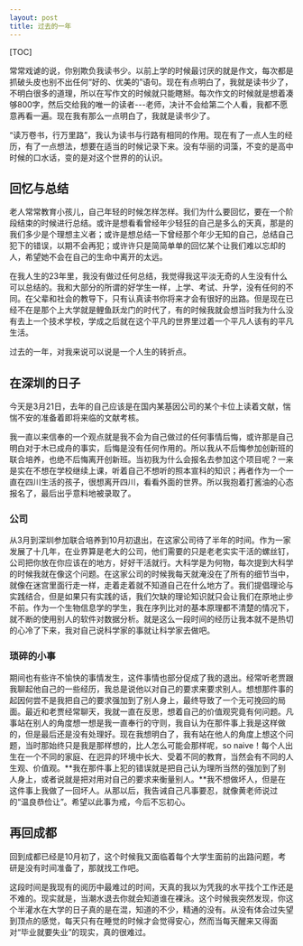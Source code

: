 ```yaml
---
layout: post
title: 过去的一年
---
```


[TOC]

常常戏谑的说，你别欺负我读书少。以前上学的时候最讨厌的就是作文，每次都是抓破头皮也别不出任何“好的、优美的”语句。现在有点明白了，我就是读书少了，不明白很多的道理，所以在写作文的时候就只能瞎掰。每次作文的时候就是想着凑够800字，然后交给我的唯一的读者---老师，决计不会给第二个人看，我都不愿意再看一遍。现在我有那么一点明白了，我就是读书少了。

“读万卷书，行万里路”，我认为读书与行路有相同的作用。现在有了一点人生的经历，有了一点想法，想要在适当的时候记录下来。没有华丽的词藻，不变的是高中时候的口水话，变的是对这个世界的的认识。

## 回忆与总结

老人常常教育小孩儿，自己年轻的时候怎样怎样。我们为什么要回忆，要在一个阶段结束的时候进行总结。或许是想看看曾经年少轻狂的自己是多么的天真，那是的我们多少是个理想主义者；或许是想总结一下曾经那个年少无知的自己，总结自己犯下的错误，以期不会再犯；或许许只是简简单单的回忆某个让我们难以忘却的人，希望她不会在自己的生命中离开的太远。

在我人生的23年里，我没有做过任何总结，我觉得我这平淡无奇的人生没有什么可以总结的。我和大部分的所谓的好学生一样，上学、考试、升学，没有任何的不同。在父辈和社会的教导下，只有认真读书你将来才会有很好的出路。但是现在已经不在是那个上大学就是鲤鱼跃龙门的时代了，有的时候我就会想当时我为什么没有去上一个技术学校，学成之后就在这个平凡的世界里过着一个平凡人该有的平凡生活。

过去的一年，对我来说可以说是一个人生的转折点。

## 在深圳的日子

今天是3月21日，去年的自己应该是在国内某基因公司的某个卡位上读着文献，惴惴不安的准备着即将来临的文献考核。

我一直以来信奉的一个观点就是我不会为自己做过的任何事情后悔，或许那是自己明白对于木已成舟的事实，后悔是没有任何作用的。所以我从不后悔参加创新班的联合培养，也绝不后悔离开创新班。当初我为什么会报名去参加这个项目呢？一来是实在不想在学校继续上课，听着自己不想听的照本宣科的知识；再者作为一个一直在四川生活的孩子，很想离开四川，看看外面的世界。所以我抱着打酱油的心态报名了，最后出乎意料地被录取了。

### 公司

从3月到深圳参加联合培养到10月初退出，在这家公司待了半年的时间。作为一家发展了十几年，在业界算是老大的公司，他们需要的只是老老实实干活的螺丝钉，公司把你放在你应该在的地方，好好干活就行。大科学是为何物，每次提到大科学的时候我就在像这个问题。在这家公司的时候我每天就淹没在了所有的细节当中，就像在迷宫里面行走一样，走着走着就不知道自己在什么地方了。我们提倡理论与实践结合，但是如果只有实践的话，我们欠缺的理论知识就只会让我们在原地止步不前。作为一个生物信息学的学生，我在序列比对的基本原理都不清楚的情况下，就不断的使用别人的软件对数据分析。就是这么一段时间的经历让我本就不是热切的心冷了下来，我对自己说科学家的事就让科学家去做吧。

### 琐碎的小事

期间也有些许不愉快的事情发生，这件事情也部分促成了我的退出。经常听老贾跟我聊起他自己的一些经历，我总是说他以对自己的要求来要求别人。想想那件事的起因何尝不是我把自己的要求强加到了别人身上，最终导致了一个无可挽回的局面。最近和老贾经常聊天，我就一直在反思，想着自己的价值观究竟有何问题。凡事站在别人的角度想一想是我一直奉行的守则，我自认为在那件事上我是这样做的，但是最后还是没有处理好。现在我想明白了，我有站在他人的角度上想这个问题，当时那始终只是我是那样想的，比人怎么可能会那样呢，so naive！每个人出生在一个不同的家庭、在迥异的环境中长大、受着不同的教育，当然会有不同的人生观、价值观。**我在那件事上犯的错误就是把自己认为理所当然的强加到了别人身上，或者说就是把对用对自己的要求来衡量别人。**我不想做坏人，但是在这件事上我做了一回坏人。从那以后，我告诫自己凡事要忍，就像黄老师说过的“温良恭俭让”。希望以此事为戒，今后不忘初心。

## 再回成都

回到成都已经是10月初了，这个时候我又面临着每个大学生面前的出路问题，考研是没有时间准备了，那就找工作吧。

这段时间是我现有的阅历中最难过的时间，天真的我以为凭我的水平找个工作还是不难的。现实就是，当潮水退去你就会知道谁在裸泳。这个时候我突然发现，你这个半灌水在大学的日子真的是在混，知道的不少，精通的没有。从没有体会过失望到顶点的感觉，每天只有在睡觉的时候才会觉得安心，然而当每天醒来又得面对“毕业就要失业”的现实，真的很难过。